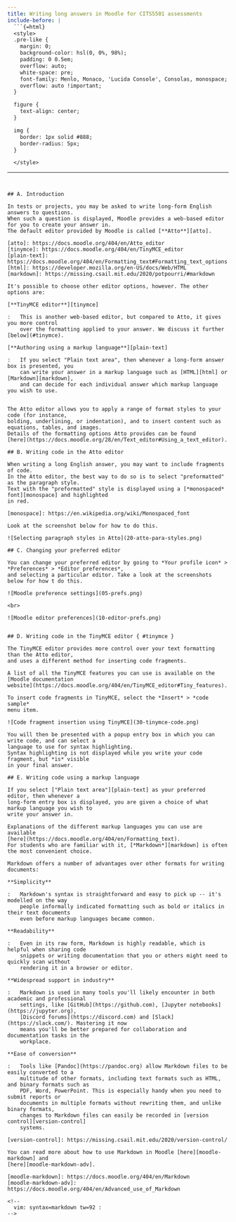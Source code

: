 ```yaml
---
title: Writing long answers in Moodle for CITS5501 assessments
include-before: |
  ```{=html}
  <style>
  .pre-like {
    margin: 0;
    background-color: hsl(0, 0%, 98%);
    padding: 0 0.5em;
    overflow: auto;
    white-space: pre;
    font-family: Menlo, Monaco, 'Lucida Console', Consolas, monospace;
    overflow: auto !important;
  }

  figure {
    text-align: center;
  }

  img {
    border: 1px solid #888;
    border-radius: 5px;
  }        

  </style>

  ```
---
```


## A. Introduction

In tests or projects, you may be asked to write long-form English answers to questions.
When such a question is displayed, Moodle provides a web-based editor for you to create your answer in.
The default editor provided by Moodle is called [**Atto**][atto].

[atto]: https://docs.moodle.org/404/en/Atto_editor
[tinymce]: https://docs.moodle.org/404/en/TinyMCE_editor
[plain-text]: https://docs.moodle.org/404/en/Formatting_text#Formatting_text_options
[html]: https://developer.mozilla.org/en-US/docs/Web/HTML
[markdown]: https://missing.csail.mit.edu/2020/potpourri/#markdown

It's possible to choose other editor options, however. The other options are:

[**TinyMCE editor**][tinymce]

:   This is another web-based editor, but compared to Atto, it gives you more control
    over the formatting applied to your answer. We discuss it further [below](#tinymce).

[**Authoring using a markup language**][plain-text]

:   If you select "Plain text area", then whenever a long-form answer box is presented, you
    can write your answer in a markup language such as [HTML][html] or [Markdown][markdown],
    and can decide for each individual answer which markup language you wish to use.


The Atto editor allows you to apply a range of format styles to your code (for instance,
bolding, underlining, or indentation), and to insert content such as equations, tables, and images.
Details of the formatting options Atto provides can be found
[here](https://docs.moodle.org/28/en/Text_editor#Using_a_text_editor).

## B. Writing code in the Atto editor

When writing a long English answer, you may want to include fragments of code.
In the Atto editor, the best way to do so is to select "preformatted" as the paragraph style.
Text with the "preformatted" style is displayed using a [*monospaced* font][monospace] and highlighted
in red.

[monospace]: https://en.wikipedia.org/wiki/Monospaced_font

Look at the screenshot below for how to do this.

![Selecting paragraph styles in Atto](20-atto-para-styles.png)

## C. Changing your preferred editor

You can change your preferred editor by going to *Your profile icon* > *Preferences* > *Editor preferences*,
and selecting a particular editor. Take a look at the screenshots below for how t do this.

![Moodle preference settings](05-prefs.png)

<br>

![Moodle editor preferences](10-editor-prefs.png)


## D. Writing code in the TinyMCE editor { #tinymce }

The TinyMCE editor provides more control over your text formatting than the Atto editor,
and uses a different method for inserting code fragments.

A list of all the TinyMCE features you can use is available on the [Moodle documentation
website](https://docs.moodle.org/404/en/TinyMCE_editor#Tiny_features).

To insert code fragments in TinyMCE, select the *Insert* > *code sample*
menu item.

![Code fragment insertion using TinyMCE](30-tinymce-code.png)

You will then be presented with a popup entry box in which you can write code, and can select a
language to use for syntax highlighting.
Syntax highlighting is not displayed while you write your code fragment, but *is* visible
in your final answer.

## E. Writing code using a markup language

If you select ["Plain text area"][plain-text] as your preferred editor, then whenever a
long-form entry box is displayed, you are given a choice of what markup language you wish to
write your answer in.

Explanations of the different markup languages you can use are available
[here](https://docs.moodle.org/404/en/Formatting_text).
For students who are familiar with it, [*Markdown*][markdown] is often the most convenient choice.

Markdown offers a number of advantages over other formats for writing documents:

**Simplicity**

:   Markdown's syntax is straightforward and easy to pick up -- it's modelled on the way
    people informally indicated formatting such as bold or italics in their text documents
    even before markup languages became common.

**Readability**

:   Even in its raw form, Markdown is highly readable, which is helpful when sharing code
    snippets or writing documentation that you or others might need to quickly scan without
    rendering it in a browser or editor.

**Widespread support in industry**

:   Markdown is used in many tools you'll likely encounter in both academic and professional
    settings, like [GitHub](https://github.com), [Jupyter notebooks](https://jupyter.org),
    [Discord forums](https://discord.com) and [Slack](https://slack.com/). Mastering it now
    means you'll be better prepared for collaboration and documentation tasks in the
    workplace.

**Ease of conversion**

:   Tools like [Pandoc](https://pandoc.org) allow Markdown files to be easily converted to a
    multitude of other formats, including text formats such as HTML, and binary formats such as
    PDF, Word, PowerPoint. This is especially handy when you need to submit reports or
    documents in multiple formats without rewriting them, and unlike binary formats,
    changes to Markdown files can easily be recorded in [version control][version-control]
    systems.

[version-control]: https://missing.csail.mit.edu/2020/version-control/

You can read more about how to use Markdown in Moodle [here][moodle-markdown] and
[here][moodle-markdown-adv].

[moodle-markdown]: https://docs.moodle.org/404/en/Markdown
[moodle-markdown-adv]: https://docs.moodle.org/404/en/Advanced_use_of_Markdown

<!--
  vim: syntax=markdown tw=92 :
-->
